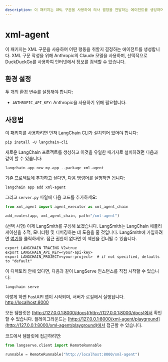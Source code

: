 ```yaml
---
description: 이 패키지는 XML 구문을 사용하여 의사 결정을 전달하는 에이전트를 생성하며, Anthropic의 Claude 모델을 활용합니다.
---
```


# xml-agent

이 패키지는 XML 구문을 사용하여 어떤 행동을 취할지 결정하는 에이전트를 생성합니다. XML 구문 작성을 위해 Anthropic의 Claude 모델을 사용하며, 선택적으로 DuckDuckGo를 사용하여 인터넷에서 정보를 검색할 수 있습니다.

## 환경 설정

두 개의 환경 변수를 설정해야 합니다:

- `ANTHROPIC_API_KEY`: Anthropic을 사용하기 위해 필요합니다.

## 사용법

이 패키지를 사용하려면 먼저 LangChain CLI가 설치되어 있어야 합니다:

```shell
pip install -U langchain-cli
```


새로운 LangChain 프로젝트를 생성하고 이것을 유일한 패키지로 설치하려면 다음과 같이 할 수 있습니다:

```shell
langchain app new my-app --package xml-agent
```


기존 프로젝트에 추가하고 싶다면, 다음 명령어를 실행하면 됩니다:

```shell
langchain app add xml-agent
```


그리고 `server.py` 파일에 다음 코드를 추가하세요:
```python
from xml_agent import agent_executor as xml_agent_chain

add_routes(app, xml_agent_chain, path="/xml-agent")
```


(선택 사항) 이제 LangSmith를 구성해 보겠습니다.
LangSmith는 LangChain 애플리케이션을 추적, 모니터링 및 디버깅하는 데 도움을 줄 것입니다.
LangSmith에 가입하려면 [여기](https://smith.langchain.com/)를 클릭하세요.
접근 권한이 없다면 이 섹션을 건너뛸 수 있습니다.

```shell
export LANGCHAIN_TRACING_V2=true
export LANGCHAIN_API_KEY=<your-api-key>
export LANGCHAIN_PROJECT=<your-project>  # if not specified, defaults to "default"
```


이 디렉토리 안에 있다면, 다음과 같이 LangServe 인스턴스를 직접 시작할 수 있습니다:

```shell
langchain serve
```


이렇게 하면 FastAPI 앱이 시작되며, 서버가 로컬에서 실행됩니다.
[http://localhost:8000](http://localhost:8000)

모든 템플릿은 [http://127.0.0.1:8000/docs](http://127.0.0.1:8000/docs)에서 확인할 수 있습니다.
플레이그라운드는 [http://127.0.0.1:8000/xml-agent/playground](http://127.0.0.1:8000/xml-agent/playground)에서 접근할 수 있습니다.  

코드에서 템플릿에 접근하려면:

```python
from langserve.client import RemoteRunnable

runnable = RemoteRunnable("http://localhost:8000/xml-agent")
```